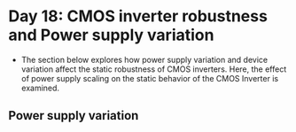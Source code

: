 # Day 18: CMOS inverter robustness and Power supply variation

* The section below explores how power supply variation and device variation affect the static robustness of CMOS inverters. Here, the effect of power supply scaling on the static behavior of the CMOS Inverter is examined.

## Power supply variation

